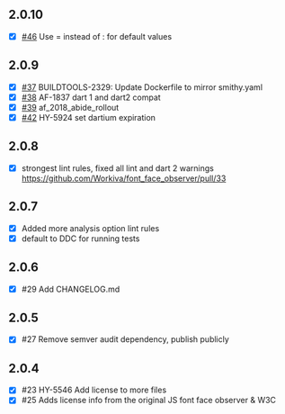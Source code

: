 ## 2.0.10
* [x] [#46](https://github.com/Workiva/font_face_observer/pull/46) Use = instead of : for default values

## 2.0.9

* [x] [#37](https://github.com/Workiva/font_face_observer/pull/39) BUILDTOOLS-2329: Update Dockerfile to mirror smithy.yaml
* [x] [#38](https://github.com/Workiva/font_face_observer/pull/38) AF-1837 dart 1 and dart2 compat
* [x] [#39](https://github.com/Workiva/font_face_observer/pull/39) af_2018_abide_rollout
* [x] [#42](https://github.com/Workiva/font_face_observer/pull/42) HY-5924 set dartium expiration

## 2.0.8

* [x] strongest lint rules, fixed all lint and dart 2 warnings https://github.com/Workiva/font_face_observer/pull/33

## 2.0.7

* [x] Added more analysis option lint rules
* [x] default to DDC for running tests

## 2.0.6

* [x] #29 Add CHANGELOG.md

## 2.0.5

* [x] #27 Remove semver audit dependency, publish publicly

## 2.0.4

* [x] #23 HY-5546 Add license to more files
* [x] #25 Adds license info from the original JS font face observer & W3C
